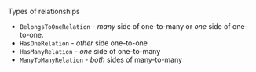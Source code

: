 Types of relationships

* `BelongsToOneRelation` - _many_ side of one-to-many 
   or _one_ side of one-to-one.
* `HasOneRelation` - _other_ side one-to-one
* `HasManyRelation` - _one_ side of one-to-many
* `ManyToManyRelation` - _both_ sides of many-to-many